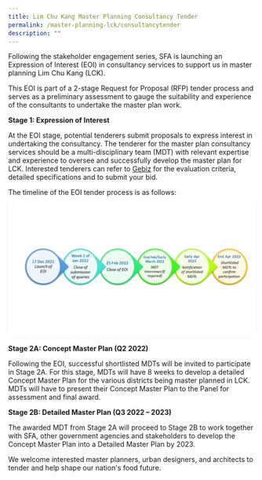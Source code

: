 ```yaml
---
title: Lim Chu Kang Master Planning Consultancy Tender
permalink: /master-planning-lck/consultancytender
description: ""
---
```

Following the stakeholder engagement series, SFA is launching an Expression of Interest (EOI) in consultancy services to support us in master planning Lim Chu Kang (LCK).  

This EOI is part of a 2-stage Request for Proposal (RFP) tender process and serves as a preliminary assessment to gauge the suitability and experience of the consultants to undertake the master plan work. 
 
**Stage 1: Expression of Interest**

At the EOI stage, potential tenderers submit proposals to express interest in undertaking the consultancy. The tenderer for the master plan consultancy services should be a multi-disciplinary team (MDT) with relevant expertise and experience to oversee and successfully develop the master plan for LCK.  Interested tenderers can refer to [Gebiz](https://www.gebiz.gov.sg/ptn/opportunity/opportunityDetails.xhtml?code=SFA000ERF21000003&origin=email) for the evaluation criteria, detailed specifications and to submit your bid. 
 
The timeline of the EOI tender process is as follows:
![Alt text for image on Isomer site](/images/TimelineEOI.jpg)

**Stage 2A: Concept Master Plan (Q2 2022)**

Following the EOI, successful shortlisted MDTs will be invited to participate in Stage 2A.  For this stage, MDTs will have 8 weeks to develop a detailed Concept Master Plan for the various districts being master planned in LCK.  MDTs will have to present their Concept Master Plan to the Panel for assessment and final award.
 
**Stage 2B:  Detailed Master Plan (Q3 2022 – 2023)**
 
The awarded MDT from Stage 2A will proceed to Stage 2B to work together with SFA, other government agencies and stakeholders to develop the Concept Master Plan into a Detailed Master Plan by 2023. 

We welcome interested master planners, urban designers, and architects to tender and help shape our nation's food future.